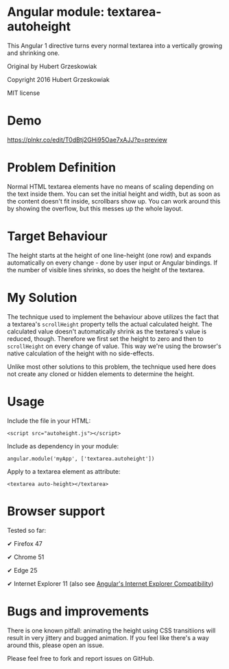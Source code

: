 # Angular module: textarea-autoheight
This Angular 1 directive turns every normal textarea into a vertically growing and shrinking one.

Original by Hubert Grzeskowiak

Copyright 2016 Hubert Grzeskowiak

MIT license

# Demo
https://plnkr.co/edit/T0dBtj2GHi95Oae7xAJJ?p=preview

# Problem Definition
Normal HTML textarea elements  have no means of scaling depending on the text inside them. You can set the initial height and width, but as soon as the content doesn't fit inside, scrollbars show up. You can work around this by showing the overflow, but this messes up the whole layout.

# Target Behaviour
The height starts at the height of one line-height (one row) and expands automatically on every change - done by user input or Angular bindings. If the number of visible lines shrinks, so does the height of the textarea.

# My Solution
The technique used to implement the behaviour above utilizes the fact that a textarea's `scrollHeight` property tells the actual calculated height. The calculated value doesn't automatically shrink as the textarea's value is reduced, though. Therefore we first set the height to zero and then to `scrollHeight` on every change of value. This way we're using the browser's native calculation of the height with no side-effects.

Unlike most other solutions to this problem, the technique used here does not create any cloned or hidden elements to determine the height.

# Usage
Include the file in your HTML:

    <script src="autoheight.js"></script>

Include as dependency in your module:

    angular.module('myApp', ['textarea.autoheight'])    

Apply to a textarea element as attribute:

    <textarea auto-height></textarea>


# Browser support
Tested so far:

✔ Firefox 47

✔ Chrome 51

✔ Edge 25

✔ Internet Explorer 11 (also see [Angular's Internet Explorer Compatibility](https://docs.angularjs.org/guide/ie))

# Bugs and improvements
There is one known pitfall: animating the height using CSS transitiions will result in very jittery and bugged animation. If you feel like there's a way around this, please open an issue.


Please feel free to fork and report issues on GitHub.
